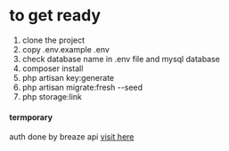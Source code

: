 # to get ready
1. clone the project
2. copy .env.example .env
3. check database name in .env file and mysql database
4. composer install
5. php artisan key:generate
6. php artisan migrate:fresh --seed
7. php storage:link


#### termporary
auth done by breaze api [visit here](https://www.youtube.com/watch?v=8ApIOC5lYDc&list=PL6tf8fRbavl2Y9nntlYBVS64bk28ffekB&index=1) 
